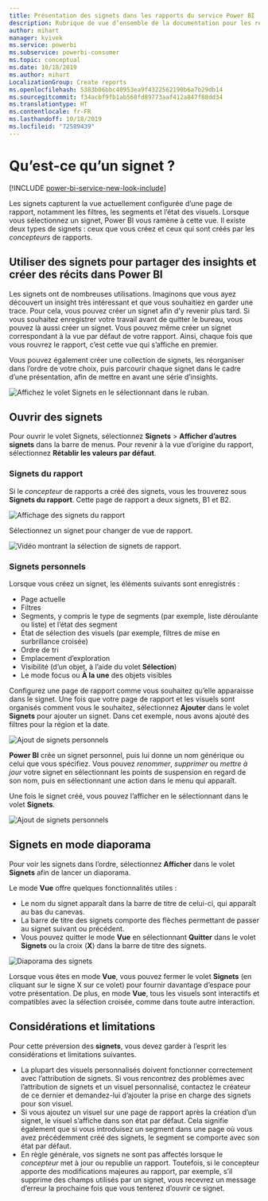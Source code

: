 ```yaml
---
title: Présentation des signets dans les rapports du service Power BI
description: Rubrique de vue d’ensemble de la documentation pour les requêtes en langage naturel des questions et réponses Power BI.
author: mihart
manager: kvivek
ms.service: powerbi
ms.subservice: powerbi-consumer
ms.topic: conceptual
ms.date: 10/18/2019
ms.author: mihart
LocalizationGroup: Create reports
ms.openlocfilehash: 5383b06bbc40953ea9f4322562190b6a7b29db14
ms.sourcegitcommit: f34acbf9fb1ab568fd89773aaf412a847f88dd34
ms.translationtype: HT
ms.contentlocale: fr-FR
ms.lasthandoff: 10/18/2019
ms.locfileid: "72589439"
---
```

# <a name="what-are-bookmarks"></a>Qu’est-ce qu’un signet ?

[!INCLUDE [power-bi-service-new-look-include](../includes/power-bi-service-new-look-include.md)]

Les signets capturent la vue actuellement configurée d’une page de rapport, notamment les filtres, les segments et l’état des visuels. Lorsque vous sélectionnez un signet, Power BI vous ramène à cette vue. Il existe deux types de signets : ceux que vous créez et ceux qui sont créés par les *concepteurs* de rapports.

## <a name="use-bookmarks-to-share-insights-and-build-stories-in-power-bi"></a>Utiliser des signets pour partager des insights et créer des récits dans Power BI 
Les signets ont de nombreuses utilisations. Imaginons que vous ayez découvert un insight très intéressant et que vous souhaitiez en garder une trace. Pour cela, vous pouvez créer un signet afin d’y revenir plus tard. Si vous souhaitez enregistrer votre travail avant de quitter le bureau, vous pouvez là aussi créer un signet. Vous pouvez même créer un signet correspondant à la vue par défaut de votre rapport. Ainsi, chaque fois que vous rouvrez le rapport, c’est cette vue qui s’affiche en premier. 

Vous pouvez également créer une collection de signets, les réorganiser dans l’ordre de votre choix, puis parcourir chaque signet dans le cadre d’une présentation, afin de mettre en avant une série d’insights.  

![Affichez le volet Signets en le sélectionnant dans le ruban.](media/end-user-bookmarks/power-bi-select-bookmark.png)

## <a name="open-bookmarks"></a>Ouvrir des signets
Pour ouvrir le volet Signets, sélectionnez **Signets** > **Afficher d’autres signets** dans la barre de menus. Pour revenir à la vue d’origine du rapport, sélectionnez **Rétablir les valeurs par défaut**.

### <a name="report-bookmarks"></a>Signets du rapport
Si le *concepteur* de rapports a créé des signets, vous les trouverez sous **Signets du rapport**. Cette page de rapport a deux signets, B1 et B2. 

![Affichage des signets du rapport](media/end-user-bookmarks/power-bi-report.png)

Sélectionnez un signet pour changer de vue de rapport. 

![Vidéo montrant la sélection de signets de rapport.](media/end-user-bookmarks/power-bi-bookmarks.gif)

### <a name="personal-bookmarks"></a>Signets personnels

Lorsque vous créez un signet, les éléments suivants sont enregistrés :

* Page actuelle
* Filtres
* Segments, y compris le type de segments (par exemple, liste déroulante ou liste) et l’état des segment
* État de sélection des visuels (par exemple, filtres de mise en surbrillance croisée)
* Ordre de tri
* Emplacement d’exploration
* Visibilité (d’un objet, à l’aide du volet **Sélection**)
* Le mode focus ou **À la une** des objets visibles

Configurez une page de rapport comme vous souhaitez qu’elle apparaisse dans le signet. Une fois que votre page de rapport et les visuels sont organisés comment vous le souhaitez, sélectionnez **Ajouter** dans le volet **Signets** pour ajouter un signet. Dans cet exemple, nous avons ajouté des filtres pour la région et la date. 

![Ajout de signets personnels](media/end-user-bookmarks/power-bi-bookmark-personal.png)

**Power BI** crée un signet personnel, puis lui donne un nom générique ou celui que vous spécifiez. Vous pouvez *renommer*, *supprimer* ou *mettre à jour* votre signet en sélectionnant les points de suspension en regard de son nom, puis en sélectionnant une action dans le menu qui apparaît.

Une fois le signet créé, vous pouvez l’afficher en le sélectionnant dans le volet **Signets**. 

![Ajout de signets personnels](media/end-user-bookmarks/power-bi-bookmark-west.png)


<!--
## Arranging bookmarks
As you create bookmarks, you might find that the order in which you create them isn't necessarily the same order you'd like to present them to your audience. No problem, you can easily rearrange the order of bookmarks.

In the **Bookmarks** pane, simply drag-and-drop bookmarks to change their order, as shown in the following image. The yellow bar between bookmarks designates where the dragged bookmark will be placed.

![Change bookmark order by drag-and-drop](media/desktop-bookmarks/bookmarks_06.png)

The order of your bookmarks can become important when you use the **View** feature of bookmarks, as described in the next section. 

-->

## <a name="bookmarks-as-a-slide-show"></a>Signets en mode diaporama
Pour voir les signets dans l’ordre, sélectionnez **Afficher** dans le volet **Signets** afin de lancer un diaporama.

Le mode **Vue** offre quelques fonctionnalités utiles :

- Le nom du signet apparaît dans la barre de titre de celui-ci, qui apparaît au bas du canevas.
- La barre de titre des signets comporte des flèches permettant de passer au signet suivant ou précédent.
- Vous pouvez quitter le mode **Vue** en sélectionnant **Quitter** dans le volet **Signets** ou la croix (**X**) dans la barre de titre des signets.

![Diaporama des signets](media/end-user-bookmarks/power-bi-slideshow.png)

Lorsque vous êtes en mode **Vue**, vous pouvez fermer le volet **Signets** (en cliquant sur le signe X sur ce volet) pour fournir davantage d’espace pour votre présentation. De plus, en mode **Vue**, tous les visuels sont interactifs et compatibles avec la sélection croisée, comme dans toute autre interaction. 

<!--
## Visibility - using the Selection pane
With the release of bookmarks, the new **Selection** pane is also introduced. The **Selection** pane provides a list of all objects on the current page and allows you to select the object and specify whether a given object is visible. 

![Enable the Selection pane](media/desktop-bookmarks/bookmarks_08.png)

You can select an object using the **Selection** pane. Also, you can toggle whether the object is currently visible by clicking the eye icon to the right of the visual. 

![Selection pane](media/desktop-bookmarks/bookmarks_09.png)

When a bookmark is added, the visible status of each object is also saved based on its setting in the **Selection** pane. 

It's important to note that **slicers** continue to filter a report page, regardless of whether they are visible. As such, you can create many different bookmarks, with different slicer settings, and make a single report page appear very different (and highlight different insights) in various bookmarks.


## Bookmarks for shapes and images
You can also link shapes and images to bookmarks. With this feature, when you click on an object, it will show the bookmark associated with that object. This can be especially useful when working with buttons; you can learn more by reading the article about [using buttons in Power BI](desktop-buttons.md). 

To assign a bookmark to an object, select the object, then expand the **Action** section from the **Format Shape** pane, as shown in the following image.

![Add bookmark link to an object](media/desktop-bookmarks/bookmarks_10.png)

Once you turn the **Action** slider to **On** you can select whether the object is a back button, a bookmark, or a Q&A command. If you select bookmark, you can then select which of your bookmarks the object is linked to.

There are all sorts of interesting things you can do with object-linked bookmarking. You can create a visual table of contents on your report page, or you can provide different views (such as visual types) of the same information, just by clicking on an object.

When you are in editing mode you can use ctrl+click to follow the link, and when not in edit mode, simply click the object to follow the link. 


## Bookmark groups

Beginning with the August 2018 release of **Power BI Desktop**, you can create and use bookmark groups. A bookmark group is a collection of bookmarks that you specify, which can be shown and organized as a group. 

To create a bookmark group, hold down the CTRL key and select the bookmarks you want to include in the group, then click the ellipses beside any of the selected bookmarks, and select **Group** from the menu that appears.

![Create a bookmark group](media/desktop-bookmarks/bookmarks_15.png)

**Power BI Desktop** automatically names the group *Group 1*. Fortunately, you can just double-click on the name and rename it to whatever you want.

![Rename a bookmark group](media/desktop-bookmarks/bookmarks_16.png)

With any bookmark group, clicking on the bookmark group's name only expands or collapses the group of bookmarks, and does not represent a bookmark by itself. 

When using the **View** feature of bookmarks, the following applies:

* If the selected bookmark is in a group when you select **View** from bookmarks, only the bookmarks *in that group* are shown in the viewing session. 

* If the selected bookmark is not in a group, or is on the top level (such as the name of a bookmark group), then all bookmarks for the entire report are played, including bookmarks in any group. 

To ungroup bookmarks, just select any bookmark in a group, click the ellipses, and then select **Ungroup** from the menu that appears. 

![Ungroup a bookmark group](media/desktop-bookmarks/bookmarks_17.png)

Note that selecting **Ungroup** for any bookmark from a group takes all bookmarks out of the group (it deletes the group, but not the bookmarks themselves). So to remove a single bookmark from a group, you need to **Ungroup** any member from that group, which deletes the grouping, then select the members you want in the new group (using CTRL and clicking each bookmark), and select **Group** again. 
-->





## <a name="limitations-and-considerations"></a>Considérations et limitations
Pour cette préversion des **signets**, vous devez garder à l’esprit les considérations et limitations suivantes.

* La plupart des visuels personnalisés doivent fonctionner correctement avec l’attribution de signets. Si vous rencontrez des problèmes avec l’attribution de signets et un visuel personnalisé, contactez le créateur de ce dernier et demandez-lui d’ajouter la prise en charge des signets pour son visuel. 
* Si vous ajoutez un visuel sur une page de rapport après la création d’un signet, le visuel s’affiche dans son état par défaut. Cela signifie également que si vous introduisez un segment dans une page où vous avez précédemment créé des signets, le segment se comporte avec son état par défaut.
* En règle générale, vos signets ne sont pas affectés lorsque le *concepteur* met à jour ou republie un rapport. Toutefois, si le concepteur apporte des modifications majeures au rapport, par exemple, s’il supprime des champs utilisés par un signet, vous recevrez un message d’erreur la prochaine fois que vous tenterez d’ouvrir ce signet. 

<!--
## Next steps
spotlight?
-->
